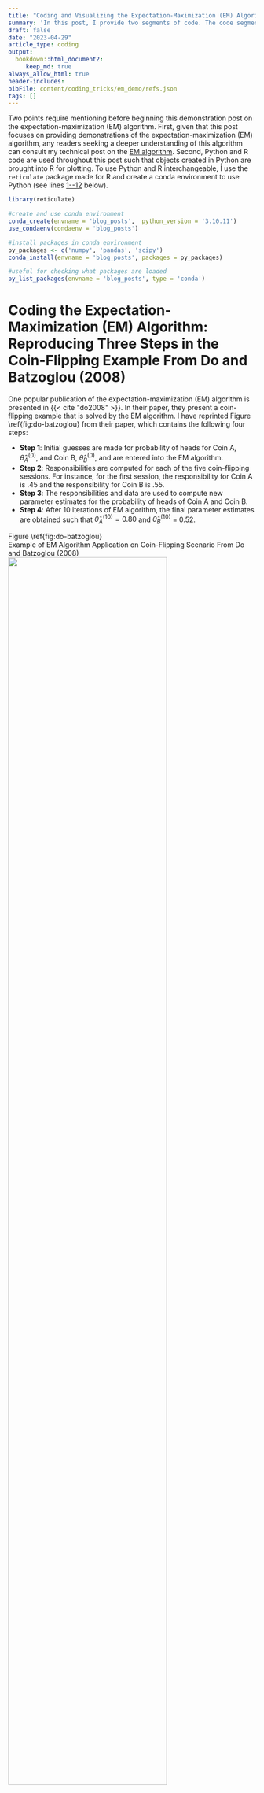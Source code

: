 ```yaml
---
title: "Coding and Visualizing the Expectation-Maximization (EM) Algorithm"
summary: 'In this post, I provide two segments of code. The code segment reproduces a coin-tossing example in a popular publication on the expectation-maximization (EM) algorithm. The second code segment reproduces a population depiction of the EM algorithm whereby a likelihood function is approximated and optimized by a lower-bounding function.' 
draft: false
date: "2023-04-29"
article_type: coding
output:
  bookdown::html_document2:
     keep_md: true
always_allow_html: true
header-includes: 
bibFile: content/coding_tricks/em_demo/refs.json    
tags: []
---   
```






Two points require mentioning before beginning this demonstration post on the expectation-maximization (EM) algorithm. First, given that this post focuses on providing demonstrations of the expectation-maximization (EM) algorithm, any readers seeking a deeper understanding of this algorithm can consult my technical post on the [EM algorithm](https://sebastiansciarra.com/technical_content/em/). Second, Python and R code are used throughout this post such that objects created in Python are brought into R for plotting. To use Python and R interchangeable, I use the `reticulate` package made for R and create a conda environment to use Python (see lines <a href="#1">1--12</a> below).

```r 
library(reticulate)

#create and use conda environment
conda_create(envname = 'blog_posts',  python_version = '3.10.11')
use_condaenv(condaenv = 'blog_posts')

#install packages in conda environment
py_packages <- c('numpy', 'pandas', 'scipy')
conda_install(envname = 'blog_posts', packages = py_packages)

#useful for checking what packages are loaded
py_list_packages(envname = 'blog_posts', type = 'conda')
```



# Coding the Expectation-Maximization (EM) Algorithm: Reproducing Three Steps in the Coin-Flipping Example From Do and Batzoglou (2008)

One popular publication of the expectation-maximization (EM) algorithm is presented in {{< cite "do2008" >}}. In their paper, they present a coin-flipping example that is solved by the EM algorithm. I have reprinted Figure \ref{fig:do-batzoglou} from their paper, which contains the following four steps: 

- **Step 1**: Initial guesses are made for probability of heads for Coin A, $\mathit{\hat{\theta}_A}^{(0)}$, and Coin B, $\mathit{\hat{\theta}_B}^{(0)}$, and are entered into the EM algorithm. 
- **Step 2**: Responsibilities are computed for each of the five coin-flipping sessions. For instance, for the first session, the responsibility for Coin A is .45 and the responsibility for Coin B is .55.
- **Step 3**: The responsibilities and data are used to compute new parameter estimates for the probability of heads of Coin A and Coin B. 
- **Step 4**: After 10 iterations of EM algorithm, the final parameter estimates are obtained such that $\mathit{\hat{\theta}_A}^{(10)} = 0.80$ and $\mathit{\hat{\theta}_B}^{(10)}$ = 0.52.

<div class="figure">
  <div class="figDivLabel">
    <caption>
      <span class = 'figLabel'>Figure \ref{fig:do-batzoglou}<span> 
    </caption>
  </div>
   <div class="figTitle">
    <span>Example of EM Algorithm Application on Coin-Flipping Scenario From Do and Batzoglou (2008)</span>
  </div>
    <img src="images/do_batzoglou_2008.png" width="80%" height="80%"> 
  <div class="figNote">
     <span><em>Note. </em>Step 1: Initial guesses are made for probability of heads for Coin A, $\mathit{\hat{\theta}_A}^{(0)}$, and Coin B, $\mathit{\hat{\theta}_B}^{(0)}$, and are entered into the EM algorithm. Step 2: Responsibilities are computed for each of the five coin-flipping sessions. For instance, for the first session, the responsibility for Coin A is .45 and the responsibility for Coin B is .55. Step 3: The responsibilities and data are used to compute new parameter estimates for the probability of heads of Coin A and Coin B. Step 4: After 10 iterations of EM algorithm, the final parameter estimates are obtained such that $\mathit{\hat{\theta}_A}^{(10)} = 0.80$ and $\mathit{\hat{\theta}_B}^{(10)}$ = 0.52. From "What is the expectation maximization algorithm?" by C. Do and S. Batzoglou, 2008, <em>Nature Biotechnology</em>, <em>26</em>(8), p. 898 (<a href="https://doi.org/10.1038/nbt1406">https://doi.org/10.1038/nbt1406</a>).</span> 
  </div>
</div>

In the sections that follow, I will go through each step of Figure \ref{fig:do-batzoglou} except the first step. Importantly, before going through Steps 2--4, I will first provide go through the necessary code for setting up the data set. 

## Creating the Data 

In the Python code block below (lines <a href="#13">13--31</a>), I construct a short pre-processing pipeline for constructing the data set that can be used for each step. The pre-processing pipeline below takes the original raw string that can be copied from the figure in {{< cite "do2008" >}} and converts it into a list of five elements, where each element contains the number of heads obtained in each of the five coin-flipping sessions. 

```r {language=python}
import numpy as np
import pandas as pd
#string copied from Do & Batzoglou (2008)
raw_string = 'HTTTHHTHTHHHHHTHHHHH H T H H H H H T H H HTHTTTHHTT T H H H T H H H T H' 

#remove spaces between elements 
raw_string = raw_string.replace(" ", "")

#convert Hs to 1s and Ts to 0s
binary_string = raw_string.replace('H', '1').replace('T', '0')

#convert to numeric format 
binary_array = np.fromiter(iter = binary_string, dtype=int)

#divide binary_array into five lists, where each list contains the flips of a session
coin_flipping_sessions = np.array_split(ary = binary_array, indices_or_sections = 5)

#take the sum of each coin-flipping session
analytical_data_coin_flip = [np.sum(session) for session in coin_flipping_sessions]
```

## Step 2: Computing Responsibilities in the Expectation (E) Step

In Step 2 of Figure \ref{fig:do-batzoglou}, responsibilities are computed for each coin-flipping session. As a brief review, *responsibilities* represent the probability of a mixture producing the observed data. In the current example, two responsibilities would be computed for each coin-flipping session: one responsibility for Coin A and another for Coin B. To compute the responsibilities, Equation \ref{eq:ind-posterior} below is computed for each $n$ data point in $\mathbf{x} = \[5, 9, 8, 4, 7\]$

$$
\begin{align}
P(z_{nk} |x_n, \mu_k, \theta_k) &= \gamma(z_{nk}) = \frac{\mu_k B(x_n|\theta_k, f)}{\sum_k^2 \mu_k B(x_n|\theta_k, f)},
\label{eq:ind-posterior}
\end{align}
$$
where $B(x_n|\theta_k, f)$ is the binomial probability of obtaining $x_n$ heads given a $\theta_k$ probability of heads and $f$ number of flips. Because each session has 10 flips, $f = 10$, which is explicitly indicated in the binomial probability function below (Equation \ref{eq:binom-exp}):

$$
\begin{align}
B(x_n|\theta_k, f = 10) = {x_n \choose f} \theta_k^{x_n}(1 - \theta_k)^{(f - x_n)}.
\label{eq:binom-exp}
\end{align}
$$


Note that, the probability of picking either $k$ coin, $\mu_k$, is fixed to .50, and so $\mu_k$ is not an estimated parameter. In the Python code block below, I compute the responsibilities (lines <a href="#32">32--76</a>). 

```r {language=python}
import numpy as np
import pandas as pd
from scipy.stats import binom

def e_step(data, p, n, mu):
  """
  Compute expectations (i.e., responsibilities) for each data point's membership to each mixture
  Parameters:
      - data: data set 
      - mu: Probability of each component 
      - p: Probabilities of success for each binomial distribution
  Returns:
      - pandas dataframe
  """
    
  assert len(mu) == len(p), "Number of estimates in mu is equal to the number of sucsess probabilities"
  assert sum(mu) == 1, "Sum of mu should be equal to 1"
  
  #unnormalized responsibilities for each data point for each mixture (i.e., numerator)
  unnormalized_responsibilities = [mu * binom.pmf(x, n=n, p= np.array(p)) for x in data]
  
  #normalized responsibilities (i.e., probabilities)
  normalized_responsibilities = [rp / np.sum(rp) for rp in unnormalized_responsibilities]
  
  column_names = ['coin_{}'.format(coin) for coin in ['A', 'B']]

  df_responsibilities = pd.DataFrame(np.vstack(normalized_responsibilities), 
                                    columns = column_names)
  
  #insert data column as the first one
  df_responsibilities.insert(0, 'data', data)                

  return(df_responsibilities)


#Initial guesses
mu_fixed = [0.5, 0.5] #fix values at .50 for each coin 
p = [0.6, 0.5] #initial guesses from Step 1 in Do & Batzoglou (2008)
n = 10 #number of coin flips in each session 

#compute responsibilities in the E step
responsibilities = e_step(data = analytical_data_coin_flip, mu = mu_fixed, p = p, n = n)

#print responsibilities rounded to two decimal places
np.round(responsibilities.filter(like = 'coin'), 2)
```
<pre><code class='python-code'>   coin_A  coin_B
0    0.45    0.55
1    0.80    0.20
2    0.73    0.27
3    0.35    0.65
4    0.65    0.35
</code></pre>


## Step 3: Computing New Parameter Estimates in the Maximization (M) Step

In Step 3, new parameter estimates are computed for each coin's probability of success, $\hat{\theta}_A^{(1)}$ and $\hat{\theta}_B^{(1)}$. To compute new parameter estimates, the responsibilities obtained in the E step are used such that 

$$
\begin{align}
\theta_k^{(i+1)}&= \frac{\sum_{n = 1}^5 x_n \gamma(z_{nk})}{\sum_{n = 1}^5 \gamma(z_{nk})} = \frac{H_k}{N_k}.
\label{eq:param-est}
\end{align}
$$

Thus, as shown above in Equation \ref{eq:param-est}, each $k$ coin's probability of heads is updated by dividing the sum of weighted responsibilities, where the weight is the number of heads in each $n$ coin-flipping session, by the sum of the responsibilities. In other words, for each $k$ coin, the effective number of heads, $H_k$, is divided by the effective number of flips, $N_k$. Because the table in Figure \ref{fig:do-batzoglou} also computes the effective number of heads for each $k$ coin, $T_k$, I also provide the function for computing $T_k$ in Equation \ref{eq:effective-tails} below: 


$$
\begin{align}
T_k &= \sum_{n = 1}^5 (f - x_n) \gamma(z_{nk}),
\label{eq:effective-tails}
\end{align}
$$
where the responsibilities in each $n$ coin-flipping session are weighed by the number of tails obtained in that session, $f - x_n$ (note that $f = 10$). Note that the effective number of flips for a $k$ coin can be obtained by summing the corresponding effective number of heads and tails, $N_k = H_k + T_k$. The Python code block below computes the effective number of heads and tails (lines <a href="#83">83--102</a>). 

```r {language=python}
def compute_effective_number_heads(responsibilities, n = 10):
  
  #specify axis=1 so that operations are conducted along rows 
  return responsibilities.filter(regex='^coin').mul(responsibilities['data'], axis=0)


def compute_effective_number_tails(responsibilities, n = 10):
  
  #multiply the responsibilities by the number of tails (number of flips - number of heads)
  return responsibilities.filter(regex='^coin').mul(n - responsibilities['data'], axis=0)

#effective number of heads and tails
eff_number_heads = compute_effective_number_heads(responsibilities = responsibilities)
eff_number_tails = compute_effective_number_tails(responsibilities = responsibilities)

#add rows of total sums
eff_number_heads.loc['Total'] = eff_number_heads.sum()
eff_number_tails.loc['Total'] = eff_number_tails.sum()

np.round(eff_number_heads, 1)
```
<pre><code class='python-code'>       coin_A  coin_B
0         2.2     2.8
1         7.2     1.8
2         5.9     2.1
3         1.4     2.6
4         4.5     2.5
Total    21.3    11.7
</code></pre>


The Python code block below prints the effective number of tails. 

```r {language=python}
np.round(eff_number_tails, 1)
```
<pre><code class='python-code'>       coin_A  coin_B
0         2.2     2.8
1         0.8     0.2
2         1.5     0.5
3         2.1     3.9
4         1.9     1.1
Total     8.6     8.4
</code></pre>



Given that this post is a demo, I also decided to print out the effective number of heads and tails in a table that is styled to resemble the table in Figure \ref{fig:do-batzoglou}. To recreate this table, I used a combination of the CSS (see lines <a href="#118">118--130</a>) and R code blocks below (see lines <a href="#131">131--168</a>). 

```r {language=css}
/*change colour of header background colours*/
.do_batzoglou_table th:nth-child(1) {background-color: #C3625B}
.do_batzoglou_table th:nth-child(2) {background-color: #5F8DB9}


/*change colour of 'approximately equal to` signs*/
.do_batzoglou_table td:first-child > .MathJax.CtxtMenu_Attached_0[aria-label="almost equals"] {
        color: #8F4944;
}

.do_batzoglou_table td:nth-child(2) > .MathJax.CtxtMenu_Attached_0[aria-label="almost equals"] {
    color: #476685;
}
```

<style type="text/css">
/*change colour of header background colours*/
.do_batzoglou_table th:nth-child(1) {background-color: #C3625B}
.do_batzoglou_table th:nth-child(2) {background-color: #5F8DB9}


/*change colour of 'approximately equal to` signs*/
.do_batzoglou_table td:first-child > .MathJax.CtxtMenu_Attached_0[aria-label="almost equals"] {
        color: #8F4944;
}

.do_batzoglou_table td:nth-child(2) > .MathJax.CtxtMenu_Attached_0[aria-label="almost equals"] {
    color: #476685;
}
</style>


```r 
library(kableExtra) 

#import dataframes from Python 
heads_df <- round(x = py$eff_number_heads, digits = 1)
tails_df <- round(x = py$eff_number_tails, digits = 1)

#join dataframes and include additional information that is contained in figure table
effective_number_data <- data.frame(
  'Coin A' = paste0("$\\approx$ ", heads_df$coin_A, " H, ", tails_df$coin_A, " T"), 
  'Coin B' = paste0("$\\approx$ ", heads_df$coin_B, " H, ", tails_df$coin_B, " T"), 
  check.names = F)

#alternate row colouring 
first_col_colours <- rep(x = c('#E8C3BE', '#F6E5E2'), length.out = nrow(effective_number_data) )
second_col_colours <- rep(x = c('#C7D7E0', '#E5ECF0'), length.out = nrow(effective_number_data))

kbl(x = effective_number_data, format = 'html', digits = 2, booktabs = TRUE,
    align = c('c', 'c'), escape = F,
    caption = 'Effective Number of Heads and Tails for Each of Two Coins',    
    
    #CSS styling
    ##make all borders white
    table.attr = 'style="border-bottom: 1pt solid white"') %>%
    ##replace header bottom border with white one 
    row_spec(row = 0, extra_css = 'border-bottom: 1pt solid white; color: white ', bold= F)  %>%
  #row colouring
  column_spec(width = '4cm', column = 1, color = '#8F4944', background = first_col_colours) %>% 
  column_spec(width = '4cm',column = 2, color = '#476685', background = second_col_colours) %>% 
  
  #place after so that white colour overrides previous colours
  row_spec(row = nrow(effective_number_data), background = 'white') %>%

  
  #footnote
   footnote(general =  "<em>Note</em>. Table was recreated to resemble the table in Step 3 of Figure \\ref{fig:do-batzoglou}.",  threeparttable = T,  escape = F, general_title = ' ') %>%
  
  #give table class name so that above CSS code is applied on it
  kable_styling(htmltable_class = 'do_batzoglou_table', position = 'center', html_font = 'Arial')
```
<table style="border-bottom: 1pt solid whiteborder-bottom: 0; font-family: Arial; margin-left: auto; margin-right: auto;" class=" do_batzoglou_table">
<caption>(\#tab:effective-number-table)Effective Number of Heads and Tails for Each of Two Coins</caption>
 <thead>
  <tr>
   <th style="text-align:center;border-bottom: 1pt solid white; color: white "> Coin A </th>
   <th style="text-align:center;border-bottom: 1pt solid white; color: white "> Coin B </th>
  </tr>
 </thead>
<tbody>
  <tr>
   <td style="text-align:center;width: 4cm; color: #8F4944 !important;background-color: #E8C3BE !important;"> $\approx$ 2.2 H, 2.2 T </td>
   <td style="text-align:center;width: 4cm; color: #476685 !important;background-color: #C7D7E0 !important;"> $\approx$ 2.8 H, 2.8 T </td>
  </tr>
  <tr>
   <td style="text-align:center;width: 4cm; color: #8F4944 !important;background-color: #F6E5E2 !important;"> $\approx$ 7.2 H, 0.8 T </td>
   <td style="text-align:center;width: 4cm; color: #476685 !important;background-color: #E5ECF0 !important;"> $\approx$ 1.8 H, 0.2 T </td>
  </tr>
  <tr>
   <td style="text-align:center;width: 4cm; color: #8F4944 !important;background-color: #E8C3BE !important;"> $\approx$ 5.9 H, 1.5 T </td>
   <td style="text-align:center;width: 4cm; color: #476685 !important;background-color: #C7D7E0 !important;"> $\approx$ 2.1 H, 0.5 T </td>
  </tr>
  <tr>
   <td style="text-align:center;width: 4cm; color: #8F4944 !important;background-color: #F6E5E2 !important;"> $\approx$ 1.4 H, 2.1 T </td>
   <td style="text-align:center;width: 4cm; color: #476685 !important;background-color: #E5ECF0 !important;"> $\approx$ 2.6 H, 3.9 T </td>
  </tr>
  <tr>
   <td style="text-align:center;width: 4cm; color: #8F4944 !important;background-color: #E8C3BE !important;"> $\approx$ 4.5 H, 1.9 T </td>
   <td style="text-align:center;width: 4cm; color: #476685 !important;background-color: #C7D7E0 !important;"> $\approx$ 2.5 H, 1.1 T </td>
  </tr>
  <tr>
   <td style="text-align:center;width: 4cm; color: #8F4944 !important;background-color: #F6E5E2 !important;background-color: white !important;"> $\approx$ 21.3 H, 8.6 T </td>
   <td style="text-align:center;width: 4cm; color: #476685 !important;background-color: #E5ECF0 !important;background-color: white !important;"> $\approx$ 11.7 H, 8.4 T </td>
  </tr>
</tbody>
<tfoot>
<tr><td style="padding: 0; " colspan="100%"><span style="font-style: italic;"> </span></td></tr>
<tr><td style="padding: 0; " colspan="100%">
<sup></sup> <em>Note</em>. Table was recreated to resemble the table in Step 3 of Figure \ref{fig:do-batzoglou}.</td></tr>
</tfoot>
</table>


Having computed the effective number of heads and tails for each $k$ coin, new estimates can be computed for each coin's probability of heads, $\hat{\theta}_A^{(1)}$ and $\hat{\theta}_B^{(1)}$, using Equation \ref{eq:param-est}. The Python code block below computes new parameter estimates (see lines <a href="#169">169--182</a>).  

```r {language=python}
def m_step(responsibilities, n = 10):
  
  #isolate columns that contain responsibilities
  resp_cols = responsibilities.filter(like = 'coin')

  #New estimate for the probability of heads
  eff_number_heads = compute_effective_number_heads(responsibilities = responsibilities, n = n)
  eff_number_tails = compute_effective_number_tails(responsibilities = responsibilities, n = n)

  theta_new = np.sum(eff_number_heads)/(np.sum(eff_number_heads) + np.sum(eff_number_tails))
  
  return theta_new

np.round(m_step(responsibilities=responsibilities, n = 10), 2)
```
<pre><code class='python-code'>coin_A    0.71
coin_B    0.58
dtype: float64
</code></pre>


Thus, as in Step 3 of Figure \ref{fig:do-batzoglou}, the estimate for $\hat{\theta}_A^{(1)}$ = 0.71 and the estimate for $\hat{\theta}_B^{(1)}$ = 0.58. 

## Step 4: Iterating the Expectation-Maximization (EM) Algorithm Ten Times

To iterate the EM algorithm 10 times, I have created the nested the {{< inline-src python >}}e_step(){{< /inline-src >}} and {{< inline-src python >}}m_step(){{< /inline-src >}} functions into the {{< inline-src python >}}em_algorithm(){{< /inline-src >}} function in the Python code block below (see lines <a href="#186">186--208</a>). 

```r {language=python}
def em_algorithm(data, mu, probs_heads, num_iterations, n = 10): 
  
  #define iteration counter
  iteration = 0
  
  #EM algorithm iterates until iteration = num_iterations
  while iteration  < num_iterations:
    responsibilities = e_step(data = data, mu = mu, p = probs_heads, n = n)
    probs_heads = m_step(responsibilities = responsibilities, n = n)
    iteration += 1
  
  return probs_heads


mu_fixed = [0.5, 0.5] #mu parameter fixed and not estimated
probs_heads = [0.6, 0.5] #initial guesses from Do and Batzoglou (2008)
n = 10 #number of flips in each session

#run EM algorithm for 10 iterations 
est_ten_iter = em_algorithm(data = analytical_data_coin_flip, mu = mu_fixed, probs_heads = probs_heads, num_iterations = 10)

#print estimates
np.round(est_ten_iter, 2)
```
<pre><code class='python-code'>coin_A    0.80
coin_B    0.52
dtype: float64
</code></pre>

Therefore, after 10 iterations, the estimates shown in Figure \ref{fig:do-batzoglou} are obtained such that $\hat{\theta}_A^{(10)}$ = 0.80 and $\hat{\theta}_B^{(10)}$ = 0.52. 

# Visualizing the Expectation-Maximization (EM) Algorithm 

In many explanations of the EM algorithm, one popular visual is often used. Specifically, it is common to see a figure that shows how the incomplete-data log-likelihood can be indirectly optimized by repeatedly creating a lower-bounding function E step and then maximizing it in the M step. I have reprinted one of these visualizations from {{< cite "bishop2006" >}} in Figure \ref{fig:em-visual}. 

In looking at Figure \ref{fig:em-visual, it is important to note that only a cross-section of the optimization problem is shown. In other words, the incomplete-data log-likelihood and evidence lower bounds are shown across all values of only one parameter. Because Figure \ref{fig:em-visual} is a 2D plot and the likelihood values are represented on the y-axis, the optimization problem can only be shown across the values of one parameter using the x-axis. 

<div class="figure">
  <div class="figDivLabel">
    <caption>
      <span class = 'figLabel'>Figure \ref{fig:em-visual}<span> 
    </caption>
  </div>
   <div class="figTitle">
    <span>Depiction of EM Algorithm from Bishop (2006)</span>
  </div>
    <img src="images/bishop_em.png" width="80%" height="80%"> 
  <div class="figNote">
     <span><em>Note. </em> The incomplete-data log-likelihood is shown in red, $\ln p(\mathbf{x}, \theta)$. The first evidence lower bound is shown in blue, $\mathcal{L}(q, \theta)$, and the second evidence lower bound is shown in green. From <em>Pattern Recognition and Machine Learning </em> (p. 453) by C. Bishop, 2006, <em>Springer New York</em> (<a href="bit.ly/411YnEq">bit.ly/411YnEq</a>).</span> 
  </div>
</div>

To show a cross-section of the optimization problem, I will similarly only show compute likelihood across all the values of one only parameter. As in the previous example, a set of coin-flipping data, $\mathbf{x} = \[1, 1, 1, 1, 0, 0, 0, 0, 0, 0\]$, will be used where each flip could be the result of two coins: Coin 1 and Coin 2. Each coin has its independent probability of heads, $p_1$ and $p_2$, and its corresponding probability of being selected for a flip, $\mu_1$ and $\mu_2 = 1 - \mu_1$. In order to create a cross-section of the optimization problem, I will compute the incomplete-data log-likelihood and evidence lower bounds across all values of $p_1$ and fix $p_2 = .50$ and $\mu_1 = \mu_2 = .50$. 

To recreate a depiction of the EM algorithm similar to the one in Figure \ref{fig:em-visual}, I will do so in two parts. First, I will show how to compute and visualize the incomplete-data log-likelihood. Second, I will show how to compute and visualize the evidence lower bounds. 

## Coding the Incomplete-Data Log-Likelihood 

Beginning with the incomplete-data log-likelihood, the Python code block below computes it across all probability values of the first coin, $p_1$ (see lines <a href="#212">212--249</a>). I also provide the function for computing the incomplete-data log-likelihood below in Equation \ref{eq:log-incomplete-data}: 

$$ 
\begin{align}
\log L(p_1, p_2 = .10, \mu_1 = \mu_2 = .50|\mathbf{x}) &= \sum_{n=1}^{10} \log\Big(\sum_{k=1}^{2} \mu_k B(x_n|p_k) \Big). 
\label{eq:log-incomplete-data} \\\\
&= \log L(p_1|\mathbf{x}) 
\end{align}
$$
Briefly, for each of the 10 $x_n$ data points, the binomial probability of each $k$ mixture producing data point, $B(x_n|p_k)$, is computed and then summed, with the logarithmic sum being taken. The sum of all the logarithmic sums is then computed to obtain the incomplete-data log-likelihood. As a reminder, the probability of selecting each $k$ coin is fixed to 50%, $\mu_1 = \mu_2 = .50$, and the second coin's probability value of heads is fixed to .10, $p_2 = .10$. Given that only $p_1$ is allowed to vary, Equation \ref{eq:log-incomplete-data} can be represented as only a function of $p_1$, $\log L(p_1|\mathbf{x})$. 

```r {language=python}
def compute_incomplete_log_like(data, mu, p):
  """
  Compute incomplete-data log-likelihood 
  Parameters:
      - data: data set 
      - mu: Probability of each component 
      - p: Probability of success for each binomial distribution
  """
  
  #probability of each data point coming from each distribution
  mixture_sums = [np.sum(mu * binom.pmf(flip_result, n=1, p= np.array(p))) for flip_result in binom_mixture_data]
  
  #log of mixture_sums
  log_mixture_sums = np.log(mixture_sums)
  
  #sums of log of mixture_sums
  incomplete_like = np.sum(log_mixture_sums)

  return(incomplete_like)


#data given to researcher
binom_mixture_data = [1, 1, 1, 1, 0, 0, 0, 0, 0, 0]

#initial guesses for E step 
mu_fixed = [0.5, 0.5] #mixture probabilities are fixed so that convergence does not occur in one trial


#1) Incomplete-data log-likelihood
##create Dataframe with all possible probability combinations [x, 0.1], such that 
##the probability of heads for the second coin is fixed to 1
incomplete_data_like = pd.DataFrame({'p1': np.arange(start = 0, stop = 1, step = 0.01)})
incomplete_data_like.insert(0, 'p2', 0.1)   #fix probability of heads for second coin to 0.1 

##compute incomplete-data log-likelihood across all combinations of [x, 0.1]
incomplete_data_like['likelihood'] = incomplete_data_like.apply(lambda row: 
  compute_incomplete_log_like(data = binom_mixture_data, 
  mu = mu_fixed, p = [row['p1'], row['p2']]), axis = 1)
```


## Coding the Two Evidence Lower Bounds

Ending with the two evidence lower bounds, the Python code block below computes them (see lines <a href="#250">250--316</a>). Briefly, Equation \ref{eq:lower-bound} shows that the lower bound is computed by taking the sum of the expected complete-data log-likelihood and the entropy.  I have provided Equation \ref{eq:lower-bound-exp} below to show the computation of the evidence lower bound.

$$
\begin{spreadlines}{0.5em}
\begin{align}
\mathcal{L}\big(P(\mathbf{z}|\mathbf{x}, p_1)\big) &=  \underbrace{\mathbb{E}\_{P(\mathbf{z}|\mathbf{x}, p_1)}\log (L(p_1|\mathbf{x},\mathbf{z}))}\_{\text{Expected complete-data log-likelihood}} \phantom{e x} \underbrace{-\mathbb{E}\_{P(\mathbf{z}|\mathbf{x}, p_1)} \log({P(\mathbf{z}|\mathbf{x}, p_1)})}\_{\text{Entropy}} \label{eq:lower-bound}\\\\
&= \sum_{n=1}^{10} \sum_{k=1}^2\gamma(z_{nk})\big(\log(\mu_k) + x_n\log(p_k) + (1 - x_n)\log(1 - p_k)\big) - \gamma(z_{nk})\log\big(\gamma(z_{nk})\big)
\label{eq:lower-bound-exp}
\end{align}
\end{spreadlines}
$$
As a reminder, because the probability of selecting each $k$ coin is fixed to 50%, $\mu_1 = \mu_2 = .50$, and the second coin's probability value of heads is fixed to .10, $p_2 = .10$, the evidence lower bound is only a function of $p_1$. To compute two lower bounds, the E step needs to be computed twice and the M step once. In other words, two sets of responsibilities need to be computed and new parameter estimates need to be computed once.   

```r {language=python}
#evidence lower bound = expected complete-data log-likelihood + entropy of responsibilities
def compute_lower_bound(responsibilities, mu, p):
  
  #expected complete-data log-likelihood 
  expected_complete_data_like = responsibilities.apply(compute_expected_complete_like, mu = mu, p = p, axis=1).sum()

  ##compute entropy
  entropy = compute_entropy(responsibilities = responsibilities)

  return expected_complete_data_like + entropy

#entropy: sum of rs*log(rs) for all rs (responsibilities)
def compute_entropy(responsibilities):
  
  ##extract responsibility columns and then compute entropy
  resp_colummns = responsibilities.filter(like = 'coin')
  
  ##take sum of x*log(x) for each responsibility
  entropy = -np.sum(resp_colummns.values * np.log(resp_colummns.values))
  
  return entropy
  
#expected complete-data log-likelihood
def compute_expected_complete_like(row, mu, p):
  resp_columns = [col for col in row.index if 'coin' in col]
  resp_values = [row[col] for col in resp_columns]
  
  return np.sum(
      [resp_values * (np.log(mu) + 
      row['data'] * np.log(p) + #non-zero if flip result is success (i.e., 'heads')
      (1 - row['data']) * np.log(1 - np.array(p)) #non-zero if flip result is failure (i.e., 'tails')
      )]
  )
    
    
#data given to researcher
binom_mixture_data = [1, 1, 1, 1, 0, 0, 0, 0, 0, 0]

#initial guesses for E step 
mu_fixed = [0.5, 0.5] #mixture probabilities are fixed so that convergence does not occur in one trial
p = [0.1, 0.1] #probabilities of heads
n = 1 #number of flips in each session 

#1) Old evidence lower bound 
##compute first (i.e., old) responsibilities
old_responsibilities = e_step(data = binom_mixture_data, mu = mu_fixed, p = p, n = n)

old_lower_bound = pd.DataFrame({'p1': np.arange(start = 0.01, stop = 1, step = 0.01)})
old_lower_bound.insert(0, 'p2', 0.1)  #fix probability of heads for second coin to 0.1 

old_lower_bound['likelihood'] = old_lower_bound.apply(lambda row: 
  compute_lower_bound(responsibilities = old_responsibilities, 
  mu = mu_fixed, p = [row['p1'], row['p2']]), axis = 1)


#2) New evidence lower bound
##compute new (i.e., new) responsibilities byt first computing estimates
estimates = m_step(responsibilities = old_responsibilities, n = n) #compute new estimates first 
estimates[1] = 0.1  #fix probability of heads for second coin to 0.1 
new_responsibilities = e_step(data = binom_mixture_data, mu = mu_fixed, p = estimates, n = n)

new_lower_bound = pd.DataFrame({'p1': np.arange(start = 0.01, stop = 1, step = 0.01)})
new_lower_bound.insert(0, 'p2', 0.1)  #fix probability of heads for second coin to 0.1 

new_lower_bound['likelihood'] = new_lower_bound.apply(lambda row: 
  compute_lower_bound(responsibilities = new_responsibilities, 
  mu = mu_fixed, p = [row['p1'], row['p2']]), axis = 1)
```
`    

## Visualizing the Incomplete-Data Log-Likelihood and the Evidence Lower Bounds

Having computed the incomplete-data log-likelihood and the two evidence lower bounds, they can now be visualized. To visualize the expectation-maximization (EM) algorithm, I use the `ggplot2` package in R (see lines <a href="#317">317--453</a>). Note that I also depict two other phenomena of the EM algorithm. First, I show the increase in the evidence lower bound after the M step with braces (see Figure \ref{fig:em-plot}). Following the M step, the evidence lower bound increases as much as the expected complete-data log-likelihood, as shown below in Equation \ref{eq:lower-bound-increase}. Note that the increase in the evidence lower bound after the M step can also be shown with auxiliary functions in Equation \ref{eq:auxiliary}. 

$$
\begin{spreadlines}{0.5em}
\begin{align}
\mathcal{L}\big(P(\mathbf{z}|\mathbf{x}, p_1^{old}),p_1^{new}) \big) - \big(P(\mathbf{z}|\mathbf{x}, p_1^{old}), p_1^{old}\big) &= \mathbb{E}\_{P(\mathbf{z}|\mathbf{x}, p_1^{old})} \log \big( L\big(p_1^{new}|\mathbf{x},\mathbf{z})\big) -\mathbb{E}\_{P(\mathbf{z}|\mathbf{x}, p_1^{old})}\log \big(L\big(p_1^{old}|\mathbf{x},\mathbf{z})\big) 
\label{eq:lower-bound-increase} \\\\
&= Q(p_1^{old}|p_1^{new}) -Q(p_1^{old}|p_1^{old}) 
\label{eq:auxiliary}
\end{align}
\end{spreadlines}
$$ 
Second, I show the increase in the incomplete-data log-likelihood after the M step with braces (see Figure \ref{fig:em-plot}). Following the M step, the incomplete-data log-likelihood increases by as much as the expected complete-data log-likelihood and the Kullback-Lielber divergence between the old responsibilities and new responsibilities (see Equation \ref{eq:incomplete-increase}), which I also represent with auxiliary functions (see Equation \ref{eq:incomplete-inc-aux}). 

$$
\begin{spreadlines}{0.5em}
\begin{align}
\log L(p_1^{new}|\mathbf{x})  - \log L(p_1^{old}|\mathbf{x}) &= \mathcal{L}\Big(P(\mathbf{z}|\mathbf{x}, p_1^{old}),p_1^{new}\Big) - \mathcal{L}\Big(P(\mathbf{z}|\mathbf{x}, p_1^{old}),p_1^{old}\Big) + KL\big(P(\mathbf{z}|\mathbf{x}, p_1^{new})\|P(\mathbf{z}|\mathbf{x}, p_1^{old})\big)
\label{eq:incomplete-increase} \\\\
&= Q(p_1^{old}|p_1^{new}) -Q(p_1^{old}|p_1^{old})  + KL\big(P(\mathbf{z}|\mathbf{x}, p_1^{new})\|P(\mathbf{z}|\mathbf{x}, p_1^{old})\big)
\label{eq:incomplete-inc-aux}\\\\
\end{align}
\end{spreadlines}
$$ 

```r 
#devtools::install_github("nicolash2/ggbrace")
library(latex2exp)
library(ggbrace)

incomplete_data_like <- py$incomplete_data_like
old_lower_bound <- py$old_lower_bound
new_lower_bound <- py$new_lower_bound

#combine old and new lower bounds data sets and introduce factor variable to track old/new status 
lower_bounds_df <- bind_rows(
  data.frame(old_lower_bound, iteration = "Old"),
  data.frame(new_lower_bound, iteration = "New")) %>% 
  mutate(iteration = as.factor(iteration))


#Four components for making EM algorithm plot 
#1)Vertical dashed line data that shows intersection points 
##old lower bound and value where it intersects the incomplete-data log-likelihood 
old_p_value <- py$p[1]
old_intersection <- py$compute_lower_bound(responsibilities = py$old_responsibilities, 
                                           mu = py$mu_fixed, 
                                           p = c(old_p_value, 0.1))

##old lower bound and value where it intersects the incomplete-data log-likelihood 
new_p_value <- py$estimates[1]
new_intersection <- py$compute_lower_bound(responsibilities = py$new_responsibilities, 
                                           mu = py$mu_fixed, 
                                           p = c(new_p_value, 0.1))

##vertical line data set 
intersection_data <- data.frame('p1_value' = c(old_p_value, new_p_value), 
                                'y_min' = c(-20, -20), 
                                'intersection_point' = c(old_intersection, new_intersection))
    

#2) X-axis labels to show the new and old parameter values
x_axis_labels <- sprintf("%0.2f", seq(from = 0, to = 1, by = 0.1))  

##modify second and fifth elements to include theta labels
x_axis_labels[2] <- expression(atop("0.10", p^old))
x_axis_labels[5] <- expression(atop("0.40", p^new))


#3) Math text data to show mathematical notation 
##create latex math to be shown on the plot 
incomplete_data_log <- "$L(\\textit{p}_1|\\textbf{x})$"
lbound_new <- "\u2112$(\\textit{P}(\\textbf{z}, \\textbf{x}|\\textit{p_1^{new}}), \\textit{p_1})$"
lbound_old <- "\u2112$(\\textit{P}(\\textbf{z}, \\textbf{x}|\\textit{p_1^{old}}), \\textit{p_1})$"

##create data frame
math_text_data <- data.frame('latex_math' = c(incomplete_data_log, lbound_new, lbound_old), 
                            'x' = c(0.95, 0.97, 0.83), 
                            'y' = c(-6.5, -8.2, -13.5))


#4) Brace data information for KL divergence and increase in lower bound 
kl_divergence <- "$KL(\\textit{P}(\\textbf{z}, \\textbf{x}|\\textit{p_1^{new}})\\|\\textit{P}(\\textbf{z}, \\textbf{x}|\\textit{p_1^{old}}))$"
lbound_increase <- "$\\textit{Q}(\\textit{p_1^{new}}|\\textit{p_1^{old}}) - \\textit{Q}(\\textit{p_1^{old}}|\\textit{p_1^{old}})$"

max_old_lbound <- old_lower_bound$likelihood[which.max(old_lower_bound$likelihood)]
  
  
em_plot <- ggplot(data = incomplete_data_like, mapping = aes(x = p1, y = likelihood)) + 
  
  #vertical dashed lines 
  geom_segment(data = intersection_data, 
                #aesthetics
               mapping = aes(x = p1_value, y = y_min, xend = p1_value, yend = intersection_point), 
               #formatting
               linetype = 2, color = '#002241') + 
  
  #horizontal dashed line for showing height of first intersection between 
  #(i.e., old lower bound with incomplete-data log-likelihood)
  geom_segment(inherit.aes = F, 
               #aesthetics
               mapping = aes(x = old_p_value, xend = new_p_value, 
                             y = old_intersection, yend = old_intersection), 
               #formatting
               color = '#9ECAE1', linetype = 3, size = 1) + 
  
  #curly brace for KL divergence 
  geom_brace(inherit.aes = F, inherit.data = F,
             #aesthetics
             mapping = aes(x = c(0.4, 0.43), y = c(max_old_lbound, new_intersection),  
                       label=TeX(kl_divergence, output="character")), 
             #formatting
             color = '#002241', labelsize = 3.75, rotate = 90, labeldistance = 0,
             #Latex rendering
             parse=T) + 
  
  #curly brace for increase in evidence lower bound  
  geom_brace(inherit.aes = F, inherit.data = F,
             #aesthetics
             aes(x = c(0.4, 0.43), y = c(old_intersection, max_old_lbound), 
                 label=TeX(lbound_increase, output="character")), 
             #formatting
             color = '#002241', labelsize = 3.75, rotate = 90, labelrotate = -1,
             labeldistance = 0, mid = 0.25,
             
             #Latex rendering
             parse=T) + 
  
  #likelihoods 
  geom_line(linewidth = 1, color = '#002241') +  
  geom_line(inherit.aes = F, data = lower_bounds_df, 
            mapping = aes(x = p1, y = likelihood, group = iteration, color = iteration),
            linewidth = 0.5) + 
  
  #colour details 
  scale_color_manual(values = c('Old' ='#9ECAE1', 'New' =  '#2171B5')) + 
  
  #math text
  geom_text(inherit.aes = F, data = math_text_data, parse = TRUE, size = 3.75, 
          mapping = aes(x = x, y = y, label=TeX(latex_math, output="character")), 
          color = "#002241") + 
  
 
  #axis & legend details 
  scale_x_continuous(name = expression(Coin~1~Probability~of~Heads(italic(p)[1]*';'~italic(p)[2]~'= 0.10')),  
                     breaks = seq(from = 0, to = 1, by = 0.1), 
                     limits = c(0, 1.1), 
                     labels = x_axis_labels) + 
  scale_y_continuous(name = 'Log-Likelihood', 
                     limits = c(-20, -5), 
                     expand = c(0, 0)) + 
  labs(color = 'Lower bound') + 
  
  #other aesthetics 
  theme_classic(base_family = 'Helvetica', base_size = 14) + 
  theme(text = element_text(color = "#002241"),
        axis.line = element_line(color = "#002241"), 
        axis.ticks = element_line(color =  "#002241"), 
        axis.text = element_text(color = "#002241"))


#high resolution needed for special characters to print clearly
ggsave(filename = 'images/em_plot.png', plot = em_plot, width = 10, height = 6, dpi = 300) 
```

<div class="figure">
  <div class="figDivLabel">
    <caption>
      <span class = 'figLabel'>Figure \ref{fig:em-plot}<span> 
    </caption>
  </div>
   <div class="figTitle">
    <span>Depiction of how the Expectation-Maximization (EM) Algorithm Indirectly Estimates the Incomplete-Data Log-Likelihood </span>
  </div>
    <img src="images/em_plot.png" width="100%" height="100%"> 
  
  <div class="figNote">
  <span><em>Note. </em>The dark blue line represents the incomplete-data log-likelihood, $L(p_1|\mathbf{x})$. The blue line represents the new evidence lower bound, $\mathcal{L}(P(\mathbf{z}|\mathbf{x}, p_1^{new}, p_1))$. The light blue line represents the old evidence lower bound, $\mathcal{L}(P(\mathbf{z}|\mathbf{x}, p_1^{old}, p_1))$. By repeatedly optimizing lower bounds to create new lower bounds, the otherwise unoptimizable incomplete-data log-likelihood can be optimized. After the maximization (M) step, the evidence lower bound increases by the increase in the expected complete-data log-likelihood, $Q(p_1^{old}|p_1^{new}) -Q(p_1^{old}|p_1^{old})$, whereas the incomplete-data log-likelihood increases by this amount in addition to the Kullback-Liebler (KL) divergence between the new and old responsibilities, $KL\big(P(\mathbf{z}|\mathbf{x}, p_1^{new})\|P(\mathbf{z}|\mathbf{x}, p_1^{old})\big)$.</span> 
  </div>
</div>


# Conclusion

In conclusion, this post provides two demonstrations of the expectation-maximization (EM) algorithm. First, the application of the EM algorithm on a coin-flipping scenario from {{< cite "do2008" >}} is reproduced. Second, a popular depiction of the optimization process in the EM algorithm is produced. 

# References


{{< bibliography cited >}}




